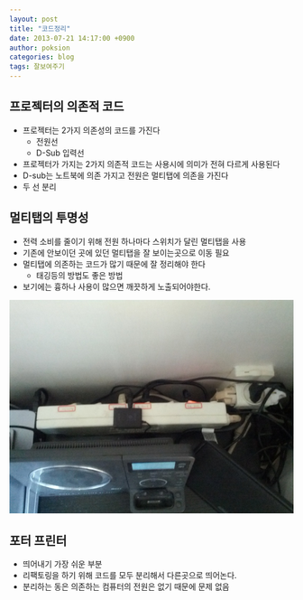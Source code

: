 ```yaml
---
layout: post
title: "코드정리"
date: 2013-07-21 14:17:00 +0900
author: poksion
categories: blog
tags: 잘보여주기
---
```


프로젝터의 의존적 코드
-----------------
 * 프로젝터는 2가지 의존성의 코드를 가진다
     * 전원선
     * D-Sub 입력선
 * 프로젝터가 가지는 2가지 의존적 코드는 사용시에 의미가 전혀 다르게 사용된다
 * D-sub는 노트북에 의존 가지고 전원은 멀티탭에 의존을 가진다
 * 두 선 분리

멀티탭의 투명성
------------
 * 전력 소비를 줄이기 위해 전원 하나마다 스위치가 달린 멀티탭을 사용
 * 기존에 안보이던 곳에 있던 멀티탭을 잘 보이는곳으로 이동 필요
 * 멀티탭에 의존하는 코드가 많기 때문에 잘 정리해야 한다
     * 태깅등의 방법도 좋은 방법
 * 보기에는 흉하나 사용이 많으면 깨끗하게 노출되어야한다.

<img src="/assets/img/post/transparent-multitab.jpg" style="width: 600px;" />



포터 프린터
---------
 * 띄어내기 가장 쉬운 부분
 * 리팩토링을 하기 위해 코드를 모두 분리해서 다른곳으로 띄어논다.
 * 분리하는 동은 의존하는 컴퓨터의 전원은 없기 때문에 문제 없음

